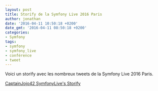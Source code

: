 ```yaml
---
layout: post
title: Storify de la Symfony Live 2016 Paris
author: jonathan
date: '2016-04-11 10:50:18 +0200'
date_gmt: '2016-04-11 08:50:18 +0200'
categories:
- Symfony
tags:
- symfony
- symfony_live
- conférence
- tweet
---
```


Voici un storify avec les nombreux tweets de la Symfony Live 2016 Paris.

[CaptainJojo42 SymfonyLive's Storify](https://storify.com/CaptainJojo42/symfony-live)
